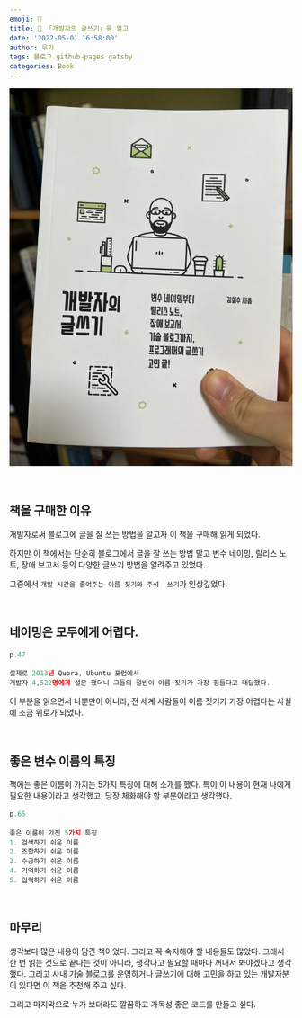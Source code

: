 ```yaml
---
emoji: 📕
title: 📕 「개발자의 글쓰기」을 읽고
date: '2022-05-01 16:58:00'
author: 우기
tags: 블로그 github-pages gatsby
categories: Book
---
```


![book](book.jpeg)

<br>

## 책을 구매한 이유
개발자로써 블로그에 글을 잘 쓰는 방법을 알고자 이 책을 구매해 읽게 되었다.

하지만 이 책에서는 단순히 블로그에서 글을 잘 쓰는 방법 말고 변수 네이밍, 릴리스 노트, 장애 보고서 등의 다양한 글쓰기 방법을 알려주고 있었다.

그중에서 `개발 시간을 줄여주는 이름 짓기와 주석  쓰기`가 인상깊었다.

<br>

## 네이밍은 모두에게 어렵다.
```js
p.47

실제로 2013년 Quora, Ubuntu 포럼에서
개발자 4,522명에게 설문 했더니 그들의 절반이 이름 짓기가 가장 힘들다고 대답했다.
```
이 부분을 읽으면서 나뿐만이 아니라, 전 세계 사람들이 이름 짓기가 가장 어렵다는 사실에 조금 위로가 되었다.

<br>

## 좋은 변수 이름의 특징
책에는 좋은 이름이 가지는 5가지 특징에 대해 소개를 했다.
특이 이 내용이 현재 나에게 필요한 내용이라고 생각했고, 당장 체화해야 할 부분이라고 생각했다.

```js
p.65

좋은 이름이 가진 5가지 특징
1. 검색하기 쉬운 이름
2. 조합하기 쉬운 이름
3. 수긍하기 쉬운 이름
4. 기억하기 쉬운 이름
5. 입력하기 쉬운 이름
```

<br>

## 마무리
생각보다 많은 내용이 담긴 책이었다. 그리고 꼭 숙지해야 할 내용들도 많았다. 그래서 한 번 읽는 것으로 끝나는 것이 아니라, 생각나고 필요할 때마다 꺼내서 봐야겠다고 생각했다. 그리고 사내 기술 블로그를 운영하거나 글쓰기에 대해 고민을 하고 있는 개발자분이 있다면 이 책을 추천해 주고 싶다.

그리고 마지막으로 누가 보더라도 깔끔하고 가독성 좋은 코드를 만들고 싶다.

<br>
